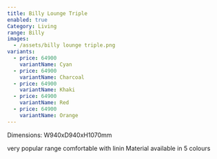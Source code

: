 ```yaml
---
title: Billy Lounge Triple
enabled: true
Category: Living
range: Billy
images:
  - /assets/billy lounge triple.png
variants:
  - price: 64900
    variantName: Cyan
  - price: 64900
    variantName: Charcoal
  - price: 64900
    variantName: Khaki
  - price: 64900
    variantName: Red
  - price: 64900
    variantName: Orange
---
```


Dimensions: W940xD940xH1070mm

very popular range comfortable with linin Material available in 5 colours
